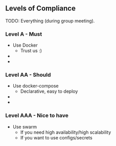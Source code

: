 ## Levels of Compliance

TODO: Everything (during group meeting).

### Level A - Must
* Use Docker
  * Trust us :)
*
*

### Level AA - Should
* Use docker-compose
  * Declarative, easy to deploy
*
*

### Level AAA - Nice to have
* Use swarm
  * If you need high availability/high scalability
  * If you want to use configs/secrets
